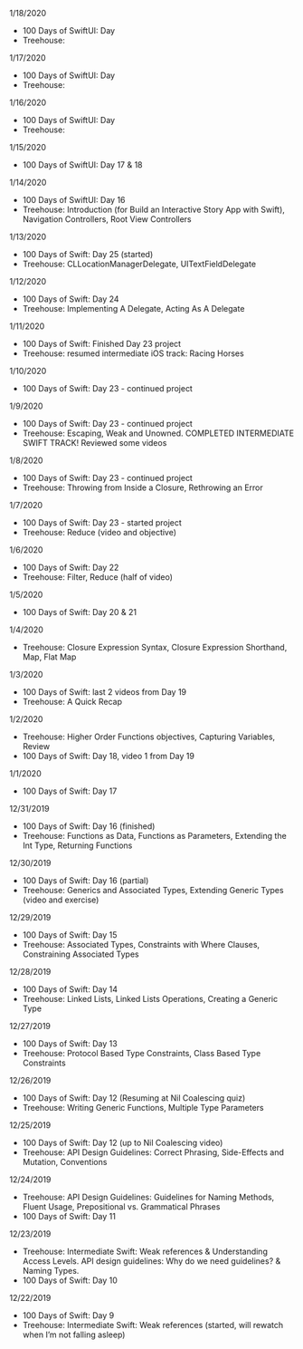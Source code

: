 1/18/2020
- 100 Days of SwiftUI: Day 
- Treehouse:

1/17/2020
- 100 Days of SwiftUI: Day 
- Treehouse:

1/16/2020
- 100 Days of SwiftUI: Day 
- Treehouse:

1/15/2020
- 100 Days of SwiftUI: Day 17 & 18

1/14/2020
- 100 Days of SwiftUI: Day 16
- Treehouse: Introduction (for Build an Interactive Story App with Swift), Navigation Controllers, Root View Controllers

1/13/2020
- 100 Days of Swift: Day 25 (started)
- Treehouse: CLLocationManagerDelegate, UITextFieldDelegate

1/12/2020
- 100 Days of Swift: Day 24
- Treehouse: Implementing A Delegate, Acting As A Delegate

1/11/2020
- 100 Days of Swift: Finished Day 23 project
- Treehouse: resumed intermediate iOS track: Racing Horses

1/10/2020
- 100 Days of Swift: Day 23 - continued project

1/9/2020
- 100 Days of Swift: Day 23 - continued project
- Treehouse: Escaping, Weak and Unowned. COMPLETED INTERMEDIATE SWIFT TRACK! Reviewed some videos

1/8/2020
- 100 Days of Swift: Day 23 - continued project
- Treehouse: Throwing from Inside a Closure, Rethrowing an Error

1/7/2020
- 100 Days of Swift: Day 23 - started project
- Treehouse: Reduce (video and objective)

1/6/2020
- 100 Days of Swift: Day 22
- Treehouse: Filter, Reduce (half of video)

1/5/2020
- 100 Days of Swift: Day 20 & 21

1/4/2020
- Treehouse: Closure Expression Syntax, Closure Expression Shorthand, Map, Flat Map

1/3/2020
- 100 Days of Swift: last 2 videos from Day 19
- Treehouse: A Quick Recap

1/2/2020
- Treehouse: Higher Order Functions objectives, Capturing Variables, Review
- 100 Days of Swift: Day 18, video 1 from Day 19

1/1/2020
- 100 Days of Swift: Day 17

12/31/2019
- 100 Days of Swift: Day 16 (finished)
- Treehouse: Functions as Data, Functions as Parameters, Extending the Int Type, Returning Functions

12/30/2019
- 100 Days of Swift: Day 16 (partial)
- Treehouse: Generics and Associated Types, Extending Generic Types (video and exercise)

12/29/2019
- 100 Days of Swift: Day 15
- Treehouse: Associated Types, Constraints with Where Clauses, Constraining Associated Types

12/28/2019
- 100 Days of Swift: Day 14
- Treehouse: Linked Lists, Linked Lists Operations, Creating a Generic Type

12/27/2019
- 100 Days of Swift: Day 13
- Treehouse: Protocol Based Type Constraints, Class Based Type Constraints

12/26/2019
- 100 Days of Swift: Day 12 (Resuming at Nil Coalescing quiz)
- Treehouse: Writing Generic Functions, Multiple Type Parameters

12/25/2019
- 100 Days of Swift: Day 12 (up to Nil Coalescing video)
- Treehouse: API Design Guidelines: Correct Phrasing, Side-Effects and Mutation, Conventions

12/24/2019
- Treehouse: API Design Guidelines: Guidelines for Naming Methods, Fluent Usage, Prepositional vs. Grammatical Phrases
- 100 Days of Swift: Day 11

12/23/2019
- Treehouse: Intermediate Swift: Weak references & Understanding Access Levels. API design guidelines: Why do we need guidelines? & Naming Types.
- 100 Days of Swift: Day 10

12/22/2019
- 100 Days of Swift: Day 9
- Treehouse: Intermediate Swift: Weak references (started, will rewatch when I’m not falling asleep)
